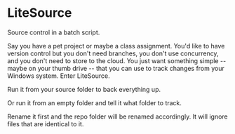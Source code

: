 # LiteSource
Source control in a batch script.

Say you have a pet project or maybe a class assignment.  You'd like to have version control but you don't need branches, you don't use concurrency, and you don't need to store to the cloud.  You just want something simple -- maybe on your thumb drive -- that you can use to track changes from your Windows system.  Enter LiteSource.

Run it from your source folder to back everything up.

Or run it from an empty folder and tell it what folder to track.

Rename it first and the repo folder will be renamed accordingly. It will ignore files that are identical to it.
